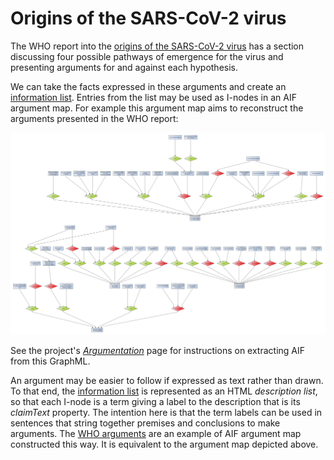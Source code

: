 # Origins of the SARS-CoV-2 virus

The WHO report into the [origins of the SARS-CoV-2 virus](https://www.who.int/health-topics/coronavirus/origins-of-the-virus) has a section 
discussing four possible pathways of emergence for the virus and presenting arguments for and against each hypothesis.

We can take the facts expressed in these arguments and create an [information list](information.xhtml). Entries from the list may be 
used as I-nodes in an AIF argument map. For example this argument map aims to reconstruct the arguments presented in the WHO report:

[![argument map](origin.svg)](origin.graphml)

See the project's [*Argumentation*](/eleatics/argumentation) page for instructions on extracting AIF from this GraphML.

An argument may be easier to follow if expressed as text rather than drawn. To that end, the [information list](information.xhtml) is represented as an 
HTML *description list*, so that each I-node is a term giving a label to the description that is its _claimText_ property. The intention 
here is that the term labels can be used in sentences that string together premises and conclusions to make arguments. The [WHO arguments](origins-who.xhtml) 
are an example of AIF argument map constructed this way. It is equivalent to the argument map depicted above.

